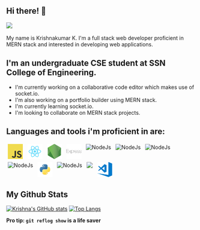 <h2>
Hi there! 👋   
</h2>

<!--
**krishnakanna18/krishnakanna18** is a ✨ _special_ ✨ repository because its `README.md` (this file) appears on your GitHub profile.

Here are some ideas to get you started:

- 🔭 I’m currently working on ...
- 🌱 I’m currently learning ...
- 👯 I’m looking to collaborate on ...
- 🤔 I’m looking for help with ...
- 💬 Ask me about ...
- 📫 How to reach me: ...
- 😄 Pronouns: ...
- ⚡ Fun fact: ...
-->
![](https://komarev.com/ghpvc/?username=krishnakanna18)

My name is Krishnakumar K. I'm a full stack web developer proficient in MERN stack and interested in developing web applications. 
<br/>
<h2 >
I'm an undergraduate CSE student at SSN College of Engineering.
</h2>
<ul>
<li>I'm currently working on a collaborative code editor which makes use of socket.io.</li>
<li>I'm also working on a portfolio builder using MERN stack.</li>
<li>I'm currently learning socket.io.</li>
<li>I'm looking to collaborate on MERN stack projects.</li>
</ul>
<h2>Languages and tools i'm proficient in are:</h2>
<p>
<img src="https://raw.githubusercontent.com/github/explore/80688e429a7d4ef2fca1e82350fe8e3517d3494d/topics/javascript/javascript.png" alt="Javascript" height="40" style="vertical-align:top; margin:4px">
<img src="https://raw.githubusercontent.com/github/explore/80688e429a7d4ef2fca1e82350fe8e3517d3494d/topics/react/react.png" alt="ReactJS" height="40" style="vertical-align:top; margin:4px">
<img src="https://raw.githubusercontent.com/github/explore/80688e429a7d4ef2fca1e82350fe8e3517d3494d/topics/nodejs/nodejs.png" alt="NodeJs" height="40" style="vertical-align:top; margin:4px">
<img src="https://raw.githubusercontent.com/github/explore/80688e429a7d4ef2fca1e82350fe8e3517d3494d/topics/express/express.png" alt="Express" height="40" style="vertical-align:top; margin:4px">
<img src="https://img.icons8.com/color/48/000000/mongodb.png" alt="NodeJs" height="40" style="vertical-align:top; margin:4px">
<img src="https://img.icons8.com/color/48/000000/mysql-logo.png" alt="NodeJs" height="40" style="vertical-align:top; margin:4px">
<img src="https://raw.githubusercontent.com/jmnote/z-icons/master/svg/cpp.svg" alt="NodeJs" height="40" style="vertical-align:top; margin:4px">
<img src="https://raw.githubusercontent.com/jmnote/z-icons/master/svg/java.svg" alt="NodeJs" height="40" style="vertical-align:top; margin:4px">
<img src="https://raw.githubusercontent.com/github/explore/80688e429a7d4ef2fca1e82350fe8e3517d3494d/topics/python/python.png" alt="Python" height="40" style="vertical-align:top; margin:4px">
<img src="https://raw.githubusercontent.com/jmnote/z-icons/master/svg/git.svg" alt="NodeJs" height="40" style="vertical-align:top; margin:4px">
<img src="https://img.icons8.com/color/48/000000/html-5--v1.png" height="40" style="vertical-align:top; margin:4px"/>
<img src="https://raw.githubusercontent.com/github/explore/80688e429a7d4ef2fca1e82350fe8e3517d3494d/topics/visual-studio-code/visual-studio-code.png" alt="VS Code" height="40" style="vertical-align:top; margin:4px">
</p>


<h2>My Github Stats</h2>

[![Krishna's GitHub stats](https://github-readme-stats.vercel.app/api?username=krishnakanna18&count_private=true&show_icons=true&theme=tokyonight)](https://github.com/anuraghazra/github-readme-stats)
[![Top Langs](https://github-readme-stats.vercel.app/api/top-langs/?username=krishnakanna18&layout=compact&theme=tokyonight)](https://github.com/anuraghazra/github-readme-stats)

**Pro tip:  `git reflog show` is a life saver**

